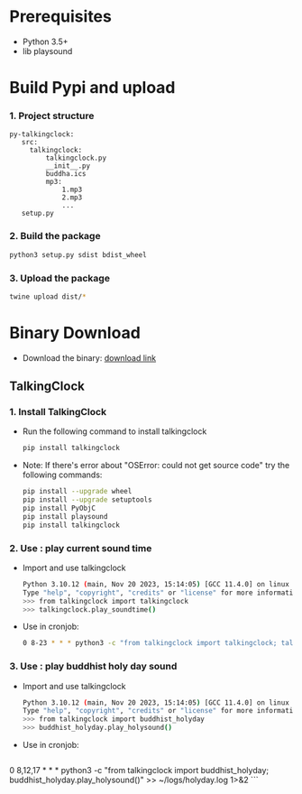 # Prerequisites
- Python 3.5+
- lib playsound
# Build Pypi and upload
### 1. Project structure
```
py-talkingclock:
   src:
     talkingclock:
         talkingclock.py
         __init__.py
         buddha.ics
         mp3:
             1.mp3
             2.mp3
             ...
   setup.py
```

### 2. Build the package
```bash
python3 setup.py sdist bdist_wheel
```
### 3. Upload the package
```bash
twine upload dist/*
```
# Binary Download
- Download the binary: [download link](https://github.com/kcommerce/py-talkingclock/)

## TalkingClock
### 1. Install TalkingClock

  - Run the following command to install talkingclock
    ```bash
    pip install talkingclock
    ```
  - Note: If there's error about "OSError: could not get source code" try the following commands:
    ```bash
    pip install --upgrade wheel
    pip install --upgrade setuptools
    pip install PyObjC
    pip install playsound
    pip install talkingclock
    ```

### 2. Use : play current sound time

- Import and use talkingclock
    ```bash
    Python 3.10.12 (main, Nov 20 2023, 15:14:05) [GCC 11.4.0] on linux
    Type "help", "copyright", "credits" or "license" for more information.
    >>> from talkingclock import talkingclock
    >>> talkingclock.play_soundtime()   
    ```
- Use in cronjob:
    ```bash
    0 8-23 * * * python3 -c "from talkingclock import talkingclock; talkingclock.play_soundtime()" >> ~/logs/time.log 1>&2

    ```
### 3. Use : play buddhist holy day sound

- Import and use talkingclock
    ```bash
    Python 3.10.12 (main, Nov 20 2023, 15:14:05) [GCC 11.4.0] on linux
    Type "help", "copyright", "credits" or "license" for more information.
    >>> from talkingclock import buddhist_holyday
    >>> buddhist_holyday.play_holysound()
    ```
- Use in cronjob:
    ```bash
0 8,12,17 * * * python3 -c "from talkingclock import buddhist_holyday; buddhist_holyday.play_holysound()" >> ~/logs/holyday.log  1>&2
    ```
